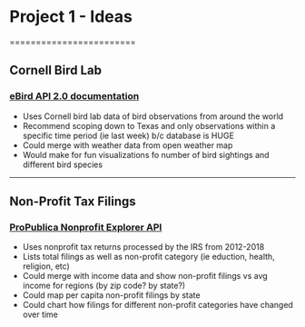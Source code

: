 # Project 1 - Ideas
========================
## Cornell Bird Lab
### [eBird API 2.0 documentation](https://documenter.getpostman.com/view/664302/S1ENwy59)
* Uses Cornell bird lab data of bird observations from around the world
* Recommend scoping down to Texas and only observations within a specific time period (ie last week) b/c database is HUGE
* Could merge with weather data from open weather map
* Would make for fun visualizations fo number of bird sightings and different bird species

-----------------------
## Non-Profit Tax Filings
### [ProPublica Nonprofit Explorer API](https://projects.propublica.org/nonprofits/api)
* Uses nonprofit tax returns processed by the IRS from 2012-2018
* Lists total filings as well as non-profit category (ie eduction, health, religion, etc)
* Could merge with income data and show non-profit filings vs avg income for regions (by zip code? by state?)
* Could map per capita non-profit filings by state
* Could chart how filings for different non-profit categories have changed over time

